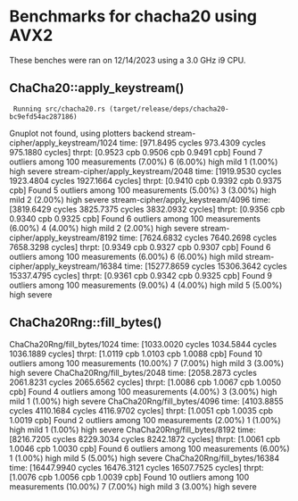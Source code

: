 # Benchmarks for chacha20 using AVX2
These benches were ran on 12/14/2023 using a 3.0 GHz i9 CPU.

## ChaCha20::apply_keystream()
     Running src/chacha20.rs (target/release/deps/chacha20-bc9efd54ac287186)
Gnuplot not found, using plotters backend
stream-cipher/apply_keystream/1024
                        time:   [971.8495 cycles 973.4309 cycles 975.1880 cycles]
                        thrpt:  [0.9523 cpb 0.9506 cpb 0.9491 cpb]
Found 7 outliers among 100 measurements (7.00%)
  6 (6.00%) high mild
  1 (1.00%) high severe
stream-cipher/apply_keystream/2048
                        time:   [1919.9530 cycles 1923.4804 cycles 1927.1664 cycles]
                        thrpt:  [0.9410 cpb 0.9392 cpb 0.9375 cpb]
Found 5 outliers among 100 measurements (5.00%)
  3 (3.00%) high mild
  2 (2.00%) high severe
stream-cipher/apply_keystream/4096
                        time:   [3819.6429 cycles 3825.7375 cycles 3832.0932 cycles]
                        thrpt:  [0.9356 cpb 0.9340 cpb 0.9325 cpb]
Found 6 outliers among 100 measurements (6.00%)
  4 (4.00%) high mild
  2 (2.00%) high severe
stream-cipher/apply_keystream/8192
                        time:   [7624.6832 cycles 7640.2698 cycles 7658.3298 cycles]
                        thrpt:  [0.9349 cpb 0.9327 cpb 0.9307 cpb]
Found 6 outliers among 100 measurements (6.00%)
  6 (6.00%) high mild
stream-cipher/apply_keystream/16384
                        time:   [15277.8659 cycles 15306.3642 cycles 15337.4795 cycles]
                        thrpt:  [0.9361 cpb 0.9342 cpb 0.9325 cpb]
Found 9 outliers among 100 measurements (9.00%)
  4 (4.00%) high mild
  5 (5.00%) high severe

## ChaCha20Rng::fill_bytes()
ChaCha20Rng/fill_bytes/1024
                        time:   [1033.0020 cycles 1034.5844 cycles 1036.1889 cycles]
                        thrpt:  [1.0119 cpb 1.0103 cpb 1.0088 cpb]
Found 10 outliers among 100 measurements (10.00%)
  7 (7.00%) high mild
  3 (3.00%) high severe
ChaCha20Rng/fill_bytes/2048
                        time:   [2058.2873 cycles 2061.8231 cycles 2065.6562 cycles]
                        thrpt:  [1.0086 cpb 1.0067 cpb 1.0050 cpb]
Found 4 outliers among 100 measurements (4.00%)
  3 (3.00%) high mild
  1 (1.00%) high severe
ChaCha20Rng/fill_bytes/4096
                        time:   [4103.8855 cycles 4110.1684 cycles 4116.9702 cycles]
                        thrpt:  [1.0051 cpb 1.0035 cpb 1.0019 cpb]
Found 2 outliers among 100 measurements (2.00%)
  1 (1.00%) high mild
  1 (1.00%) high severe
ChaCha20Rng/fill_bytes/8192
                        time:   [8216.7205 cycles 8229.3034 cycles 8242.1872 cycles]
                        thrpt:  [1.0061 cpb 1.0046 cpb 1.0030 cpb]
Found 6 outliers among 100 measurements (6.00%)
  1 (1.00%) high mild
  5 (5.00%) high severe
ChaCha20Rng/fill_bytes/16384
                        time:   [16447.9940 cycles 16476.3121 cycles 16507.7525 cycles]
                        thrpt:  [1.0076 cpb 1.0056 cpb 1.0039 cpb]
Found 10 outliers among 100 measurements (10.00%)
  7 (7.00%) high mild
  3 (3.00%) high severe